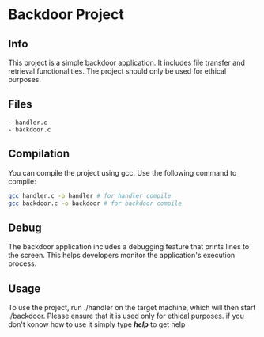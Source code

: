 # Backdoor Project
## Info

This project is a simple backdoor application. It includes file transfer and retrieval functionalities. The project should only be used for ethical purposes.

## Files

    - handler.c
    - backdoor.c

## Compilation

You can compile the project using gcc. Use the following command to compile:

```bash
gcc handler.c -o handler # for handler compile
gcc backdoor.c -o backdoor # for backdoor compile
```

## Debug

The backdoor application includes a debugging feature that prints lines to the screen. This helps developers monitor the application's execution process.

## Usage

To use the project, run ./handler on the target machine, which will then start ./backdoor. Please ensure that it is used only for ethical purposes.
if you don't konow how to use it simply type ***help*** to get help

